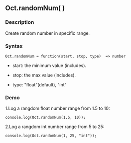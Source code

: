 ## Oct.randomNum( )

### Description

Create random number in specific range.

### Syntax
	Oct.randomNum = function(start, stop, type)  => number

- start: the minimum value (includes).

- stop: the max value (includes).

- type: "float"(default), "int"

### Demo

1.Log a rangdom float number range from 1.5 to 10:

	console.log(Oct.randomNum(1.5, 10));

2.Log a rangdom int number range from 5 to 25:

	console.log(Oct.randomNum(1, 25, "int"));

